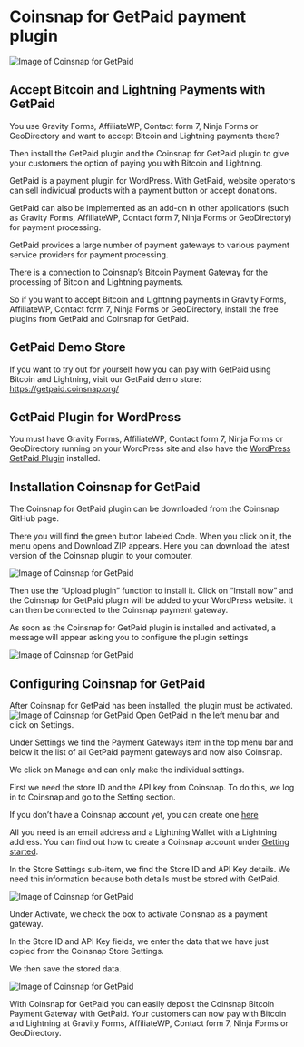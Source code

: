 # Coinsnap for GetPaid payment plugin #
![Image of Coinsnap for GetPaid](https://coinsnap.io/wp-content/uploads/2024/01/coinsnap-for-WPGetpaid.png)
## Accept Bitcoin and Lightning Payments with GetPaid ##

You use Gravity Forms, AffiliateWP, Contact form 7, Ninja Forms or GeoDirectory and want to accept Bitcoin and Lightning payments there?

Then install the GetPaid plugin and the Coinsnap for GetPaid plugin to give your customers the option of paying you with Bitcoin and Lightning.

GetPaid is a payment plugin for WordPress. With GetPaid, website operators can sell individual products with a payment button or accept donations.

GetPaid can also be implemented as an add-on in other applications (such as Gravity Forms, AffiliateWP, Contact form 7, Ninja Forms or GeoDirectory) for payment processing.

GetPaid provides a large number of payment gateways to various payment service providers for payment processing.

There is a connection to Coinsnap’s Bitcoin Payment Gateway for the processing of Bitcoin and Lightning payments.

So if you want to accept Bitcoin and Lightning payments in Gravity Forms, AffiliateWP, Contact form 7, Ninja Forms or GeoDirectory, install the free plugins from GetPaid and Coinsnap for GetPaid.

## GetPaid Demo Store
If you want to try out for yourself how you can pay with GetPaid using Bitcoin and Lightning, visit our GetPaid demo store: https://getpaid.coinsnap.org/

## GetPaid Plugin for WordPress
You must have Gravity Forms, AffiliateWP, Contact form 7, Ninja Forms or GeoDirectory running on your WordPress site and also have the 
[WordPress GetPaid Plugin](https://wordpress.org/plugins/invoicing/) installed.

## Installation Coinsnap for GetPaid
The Coinsnap for GetPaid plugin can be downloaded from the Coinsnap GitHub page. 

There you will find the green button labeled Code. When you click on it, the menu opens and Download ZIP appears. Here you can download the latest version of the Coinsnap plugin to your computer.

![Image of Coinsnap for GetPaid](https://coinsnap.io/wp-content/uploads/2023/11/github-coinsnap.jpg)

Then use the “Upload plugin” function to install it. Click on “Install now” and the Coinsnap for GetPaid plugin will be added to your WordPress website. It can then be connected to the Coinsnap payment gateway.

As soon as the Coinsnap for GetPaid plugin is installed and activated, a message will appear asking you to configure the plugin settings

![Image of Coinsnap for GetPaid](https://coinsnap.io/wp-content/uploads/2023/08/Add-Coinsnap-Woocommerce-plugin.png)

## Configuring Coinsnap for GetPaid
After Coinsnap for GetPaid has been installed, the plugin must be activated.
![Image of Coinsnap for GetPaid](https://coinsnap.io/wp-content/uploads/2024/02/Getpaid-settings-payment-Gateways.jpg)
Open GetPaid in the left menu bar and click on Settings.

Under Settings we find the Payment Gateways item in the top menu bar and below it the list of all GetPaid payment gateways and now also Coinsnap.

We click on Manage and can only make the individual settings.

First we need the store ID and the API key from Coinsnap. To do this, we log in to Coinsnap and go to the Setting section.

If you don’t have a Coinsnap account yet, you can create one [here](https://app.coinsnap.io/register)

All you need is an email address and a Lightning Wallet with a Lightning address. You can find out how to create a Coinsnap account under [Getting started](https://coinsnap.io/en/getting-started/).

In the Store Settings sub-item, we find the Store ID and API Key details. We need this information because both details must be stored with GetPaid.

![Image of Coinsnap for GetPaid](https://coinsnap.io/wp-content/uploads/2023/11/Screenshot-2024-05-27-at-08.16.52.png)

Under Activate, we check the box to activate Coinsnap as a payment gateway.

In the Store ID and API Key fields, we enter the data that we have just copied from the Coinsnap Store Settings.

We then save the stored data.

![Image of Coinsnap for GetPaid](https://coinsnap.io/wp-content/uploads/2024/02/GetPaid-Coinsnap-Settings.jpg)

With Coinsnap for GetPaid you can easily deposit the Coinsnap Bitcoin Payment Gateway with GetPaid. Your customers can now pay with Bitcoin and Lightning at Gravity Forms, AffiliateWP, Contact form 7, Ninja Forms or GeoDirectory.
